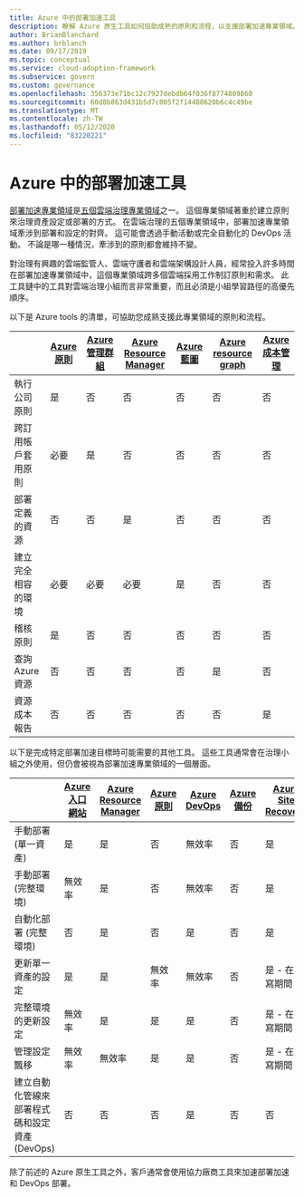 ```yaml
---
title: Azure 中的部署加速工具
description: 瞭解 Azure 原生工具如何協助成熟的原則和流程，以支援部署加速專業領域。
author: BrianBlanchard
ms.author: brblanch
ms.date: 09/17/2019
ms.topic: conceptual
ms.service: cloud-adoption-framework
ms.subservice: govern
ms.custom: governance
ms.openlocfilehash: 356373e71bc12c7927debdb64f036f8774809860
ms.sourcegitcommit: 60d8b863d431b5d7c005f2f14488620b6c4c49be
ms.translationtype: MT
ms.contentlocale: zh-TW
ms.lasthandoff: 05/12/2020
ms.locfileid: "83220221"
---
```

# <a name="deployment-acceleration-tools-in-azure"></a>Azure 中的部署加速工具

[部署加速專業領域](./index.md)是[五個雲端治理專業領域](../governance-disciplines.md)之一。 這個專業領域著重於建立原則來治理資產設定或部署的方式。 在雲端治理的五個專業領域中，部署加速專業領域牽涉到部署和設定的對齊。 這可能會透過手動活動或完全自動化的 DevOps 活動。 不論是哪一種情況，牽涉到的原則都會維持不變。

對治理有興趣的雲端監管人、雲端守護者和雲端架構設計人員，經常投入許多時間在部署加速專業領域中，這個專業領域跨多個雲端採用工作制訂原則和需求。 此工具鏈中的工具對雲端治理小組而言非常重要，而且必須是小組學習路徑的高優先順序。

以下是 Azure tools 的清單，可協助您成熟支援此專業領域的原則和流程。

|  | [Azure 原則](https://docs.microsoft.com/azure/governance/policy/overview) | [Azure 管理群組](https://docs.microsoft.com/azure/governance/management-groups) | [Azure Resource Manager](https://docs.microsoft.com/azure/azure-resource-manager/management/overview) | [Azure 藍圖](https://docs.microsoft.com/azure/governance/blueprints/overview) | [Azure resource graph](https://docs.microsoft.com/azure/governance/resource-graph/overview) | [Azure 成本管理](https://docs.microsoft.com/azure/cost-management) |
|---------|---------|---------|---------|---------|---------|---------|
| 執行公司原則     | 是 | 否  | 否  | 否 | 否 | 否 |
| 跨訂用帳戶套用原則     | 必要 | 是  | 否  | 否 | 否 | 否 |
| 部署定義的資源     | 否 | 否  | 是  | 否 | 否 | 否 |
| 建立完全相容的環境      | 必要 | 必要  | 必要  | 是 | 否 | 否 |
| 稽核原則      | 是 | 否  | 否  | 否 | 否 | 否 |
| 查詢 Azure 資源      | 否 | 否  | 否  | 否 | 是 | 否 |
| 資源成本報告      | 否 | 否  | 否  | 否 | 否 | 是 |

以下是完成特定部署加速目標時可能需要的其他工具。 這些工具通常會在治理小組之外使用，但仍會被視為部署加速專業領域的一個層面。

|  | [Azure 入口網站](https://azure.microsoft.com/features/azure-portal)  | [Azure Resource Manager](https://docs.microsoft.com/azure/azure-resource-manager/management/overview)  | [Azure 原則](https://docs.microsoft.com/azure/governance/policy/overview) | [Azure DevOps](https://docs.microsoft.com/azure/devops) | [Azure 備份](https://docs.microsoft.com/azure/backup/backup-overview) | [Azure Site Recovery](https://docs.microsoft.com/azure/site-recovery/site-recovery-overview) |
|---------|---------|---------|---------|---------|---------|---------|
| 手動部署 (單一資產)     | 是 | 是  | 否  | 無效率 | 否 | 是 |
| 手動部署 (完整環境)     | 無效率 | 是 | 否  | 無效率 | 否 | 是 |
| 自動化部署 (完整環境)     | 否  | 是  | 否  | 是  | 否 | 是 |
| 更新單一資產的設定     | 是 | 是 | 無效率 | 無效率 | 否 | 是 - 在複寫期間 |
| 完整環境的更新設定     | 無效率 | 是 | 是 | 是  | 否 | 是 - 在複寫期間 |
| 管理設定飄移     | 無效率 | 無效率 | 是  | 是  | 否 | 是 - 在複寫期間 |
| 建立自動化管線來部署程式碼和設定資產 (DevOps)     | 否 | 否 | 否 | 是 | 否 | 否 |

除了前述的 Azure 原生工具之外，客戶通常會使用協力廠商工具來加速部署加速和 DevOps 部署。
